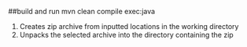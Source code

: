 ##build and run
    mvn clean compile exec:java


1. Creates zip archive from inputted locations in the working directory
2. Unpacks the selected archive into the directory containing the zip